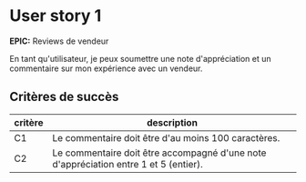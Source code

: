 # User story 1

**EPIC:** Reviews de vendeur

En tant qu'utilisateur, je peux soumettre une note d'appréciation et un commentaire sur mon expérience avec un vendeur.

## Critères de succès

| critère | description                                                                          |
| ------- | ------------------------------------------------------------------------------------ |
| C1      | Le commentaire doit être d'au moins 100 caractères.                                  |
| C2      | Le commentaire doit être accompagné d'une note d'appréciation entre 1 et 5 (entier). |
